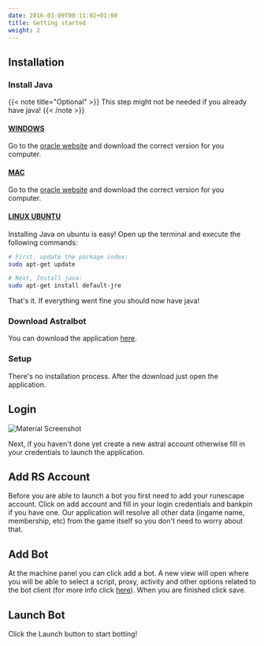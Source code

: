 ```yaml
---
date: 2016-03-09T00:11:02+01:00
title: Getting started
weight: 2
---
```


## Installation

### Install Java

{{< note title="Optional" >}}
This step might not be needed if you already have java!
{{< /note >}}

#### <u>WINDOWS</u>
Go to the [oracle website](http://www.oracle.com/technetwork/java/javase/downloads/jre8-downloads-2133155.html) and download the correct version for you computer.

#### <u>MAC</u>
Go to the [oracle website](http://www.oracle.com/technetwork/java/javase/downloads/jre8-downloads-2133155.html) and download the correct version for you computer.

#### <u>LINUX UBUNTU</u>
Installing Java on ubuntu is easy! Open up the terminal and execute the following commands:

```sh
# First, update the package index:
sudo apt-get update
```

```sh
# Next, Install java:
sudo apt-get install default-jre
```

That's it. If everything went fine you should now have java!

### Download Astralbot
You can download the application [here](https://astralbot.io/download).

### Setup
There's no installation process. After the download just open the application.

## Login
![Material Screenshot](/images/login-screen.png)

Next, if you haven't done yet create a new astral account otherwise fill in your credentials to launch the application.

## Add RS Account
Before you are able to launch a bot you first need to add your runescape account.
Click on add account and fill in your login credentials and bankpin if you have one. Our application will resolve all other data (ingame name, membership, etc) from the game itself so you don't need to worry about that.

## Add Bot
At the machine panel you can click add a bot. A new view will open where you will be able to select a script, proxy, activity and other options related to the bot client (for more info click [here](/bots)). When you are finished click save.

## Launch Bot
Click the Launch button to start botting!